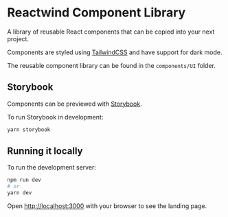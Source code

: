 # Reactwind Component Library

A library of reusable React components that can be copied into your next project. 

Components are styled using [TailwindCSS](https://tailwindcss.com) and have support for dark mode.

The reusable component library can be found in the `components/UI` folder.

## Storybook

Components can be previewed with [Storybook](https://storybook.js.org).

To run Storybook in development:

```bash
yarn storybook
```

## Running it locally

To run the development server:

```bash
npm run dev
# or
yarn dev
```

Open [http://localhost:3000](http://localhost:3000) with your browser to see the landing page.
